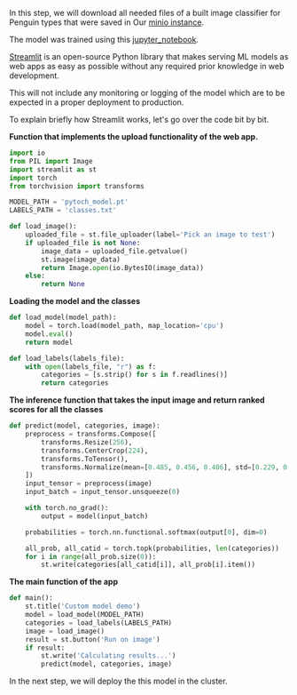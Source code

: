 In this step, we will download all needed files of a built image classifier for Penguin types that were saved in Our [minio instance](https://console.share.pads.fim.uni-passau.de).

The model was trained using this [jupyter_notebook](https://github.com/asyaf/fun_mini_projects/blob/master/penguin_classification/transfer_learning_penguin.ipynb). 

[Streamlit](https://streamlit.io/) is an open-source Python library that makes serving ML models as web apps as easy as possible without any required prior knowledge in web development.

This will not include any monitoring or logging of the model which are to be expected in a proper deployment to production.

To explain briefly how Streamlit works, let's go over the code bit by bit.

**Function that implements the upload functionality of the web app.**

``` python
import io
from PIL import Image
import streamlit as st
import torch
from torchvision import transforms

MODEL_PATH = 'pytoch_model.pt'
LABELS_PATH = 'classes.txt'

def load_image():
    uploaded_file = st.file_uploader(label='Pick an image to test')
    if uploaded_file is not None:
        image_data = uploaded_file.getvalue()
        st.image(image_data)
        return Image.open(io.BytesIO(image_data))
    else:
        return None
```

**Loading the model and the classes**

``` python
def load_model(model_path):
    model = torch.load(model_path, map_location='cpu')
    model.eval()
    return model

def load_labels(labels_file):
    with open(labels_file, "r") as f:
        categories = [s.strip() for s in f.readlines()]
        return categories
```

**The inference function that takes the input image and return ranked scores for all the classes**

``` python
def predict(model, categories, image):
    preprocess = transforms.Compose([
        transforms.Resize(256),
        transforms.CenterCrop(224),
        transforms.ToTensor(),
        transforms.Normalize(mean=[0.485, 0.456, 0.406], std=[0.229, 0.224, 0.225]),
    ])
    input_tensor = preprocess(image)
    input_batch = input_tensor.unsqueeze(0)

    with torch.no_grad():
        output = model(input_batch)

    probabilities = torch.nn.functional.softmax(output[0], dim=0)

    all_prob, all_catid = torch.topk(probabilities, len(categories))
    for i in range(all_prob.size(0)):
        st.write(categories[all_catid[i]], all_prob[i].item())
```

**The main function of the app**

``` python
def main():
    st.title('Custom model demo')
    model = load_model(MODEL_PATH)
    categories = load_labels(LABELS_PATH)
    image = load_image()
    result = st.button('Run on image')
    if result:
        st.write('Calculating results...')
        predict(model, categories, image)
```

In the next step, we will deploy the this model in the cluster.